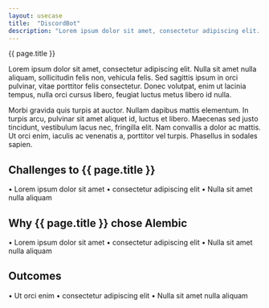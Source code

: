 ```yaml
---
layout: usecase
title:  "DiscordBot"
description: "Lorem ipsum dolor sit amet, consectetur adipiscing elit. Nulla sit amet nulla aliquam, sollicitudin felis non, vehicula felis. Sed sagittis ipsum in orci pulvinar, vitae porttitor felis consectetur. Donec volutpat, enim ut lacinia tempus, nulla orci cursus libero, feugiat luctus metus libero id nulla."
---
```


{{ page.title }}

Lorem ipsum dolor sit amet, consectetur adipiscing elit. Nulla sit amet nulla aliquam, sollicitudin felis non, vehicula felis. Sed sagittis ipsum in orci pulvinar, vitae porttitor felis consectetur. Donec volutpat, enim ut lacinia tempus, nulla orci cursus libero, feugiat luctus metus libero id nulla.

Morbi gravida quis turpis at auctor. Nullam dapibus mattis elementum. In turpis arcu, pulvinar sit amet aliquet id, luctus et libero. Maecenas sed justo tincidunt, vestibulum lacus nec, fringilla elit. Nam convallis a dolor ac mattis. Ut orci enim, iaculis ac venenatis a, porttitor vel turpis. Phasellus in sodales sapien.

## Challenges to {{ page.title }}

• Lorem ipsum dolor sit amet
• consectetur adipiscing elit
• Nulla sit amet nulla aliquam

## Why {{ page.title }} chose Alembic

• Lorem ipsum dolor sit amet
• consectetur adipiscing elit
• Nulla sit amet nulla aliquam

## Outcomes

• Ut orci enim
• consectetur adipiscing elit
• Nulla sit amet nulla aliquam